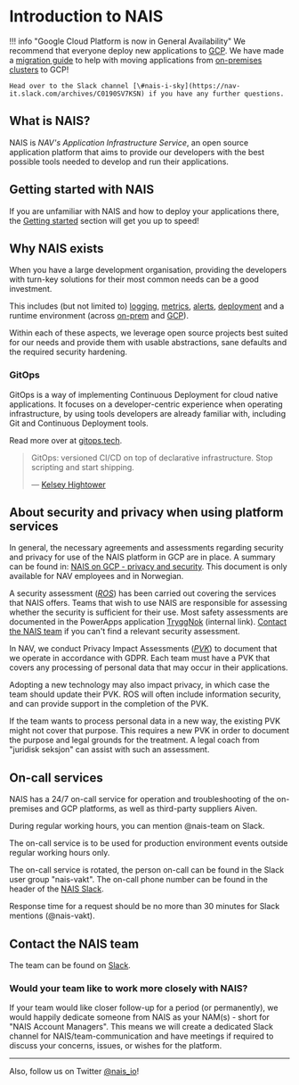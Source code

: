 # Introduction to NAIS

!!! info "Google Cloud Platform is now in General Availability"
    We recommend that everyone deploy new applications to [GCP](clusters/gcp.md).
    We have made a [migration guide](clusters/migrating-to-gcp.md) to help with moving applications from [on-premises clusters](clusters/on-premises.md) to GCP!

    Head over to the Slack channel [\#nais-i-sky](https://nav-it.slack.com/archives/C0190SV7KSN) if you have any further questions.


## What is NAIS?

NAIS is _NAV's Application Infrastructure Service_, an open source application platform that aims to provide our developers with the best possible tools needed to develop and run their applications.

## Getting started with NAIS

If you are unfamiliar with NAIS and how to deploy your applications there, the [Getting started](basics/access/) section will get you up to speed!

## Why NAIS exists

When you have a large development organisation, providing the developers with turn-key solutions for their most common needs can be a good investment.

This includes \(but not limited to\) [logging](observability/logs/), [metrics](observability/metrics.md), [alerts](observability/alerts/), [deployment](deployment/) and a runtime environment (across [on-prem](clusters/on-premises.md) and [GCP](clusters/gcp.md)).

Within each of these aspects, we leverage open source projects best suited for our needs and provide them with usable abstractions, sane defaults and the required security hardening.

### GitOps

GitOps is a way of implementing Continuous Deployment for cloud native applications. It focuses on a developer-centric experience when operating infrastructure, by using tools developers are already familiar with, including Git and Continuous Deployment tools.

Read more over at [gitops.tech](https://www.gitops.tech).
> GitOps: versioned CI/CD on top of declarative infrastructure. Stop scripting and start shipping.
>
> — [Kelsey Hightower](https://twitter.com/kelseyhightower/status/953638870888849408)

## About security and privacy when using platform services

In general, the necessary agreements and assessments regarding security and privacy for use of the NAIS platform in GCP are in place.
A summary can be found in: [NAIS on GCP - privacy and security](https://navno.sharepoint.com/:w:/r/sites/Skystrategi817/Shared%20Documents/General/Personvern%20og%20sikkerhet/GCP/NAIS%20(GCP)%20-%20personvern%20og%20sikkerhet.docx?d=wd94444c57c0348b9b7ab34863488c684&csf=1&web=1&e=j3dUzd). 
This document is only available for NAV employees and in Norwegian.

A security assessment ([*ROS*](./legal/app-ros.md)) has been carried out covering the services that NAIS offers.
Teams that wish to use NAIS are responsible for assessing whether the security is sufficient for their use.
Most safety assessments are documented in the PowerApps application [TryggNok](https://navno.sharepoint.com/sites/intranett-it/SitePages/Skal-du-bruke-TryggNok-for-f%C3%B8rste-gang-.aspx) (internal link).
[Contact the NAIS team](#contact-the-nais-team) if you can't find a relevant security assessment.

In NAV, we conduct Privacy Impact Assessments ([*PVK*](./legal/app-pvk.md)) to document that we operate in accordance with GDPR. 
Each team must have a PVK that covers any processing of personal data that may occur in their applications.

Adopting a new technology may also impact privacy, in which case the team should update their PVK.
ROS will often include information security, and can provide support in the completion of the PVK.

If the team wants to process personal data in a new way, the existing PVK might not cover that purpose.
This requires a new PVK in order to document the purpose and legal grounds for the treatment.
A legal coach from "juridisk seksjon" can assist with such an assessment.

## On-call services
NAIS has a 24/7 on-call service for operation and troubleshooting of the on-premises and GCP platforms, as well as third-party suppliers Aiven. 

During regular working hours, you can mention @nais-team on Slack.

The on-call service is to be used for production environment events outside regular working hours only.

The on-call service is rotated, the person on-call can be found in the Slack user group "nais-vakt".
The on-call phone number can be found in the header of the [NAIS Slack](https://nav-it.slack.com/archives/C5KUST8N6).

Response time for a request should be no more than 30 minutes for Slack mentions (@nais-vakt).

## Contact the NAIS team

The team can be found on [Slack](https://nav-it.slack.com/messages/C5KUST8N6/).

### Would your team like to work more closely with NAIS?
If your team would like closer follow-up for a period (or permanently), we would happily dedicate someone from NAIS as your NAM(s) - short for "NAIS Account Managers".
This means we will create a dedicated Slack channel for NAIS/team-communication and have meetings if required to discuss your concerns, issues, or wishes for the platform.

---
Also, follow us on Twitter [@nais\_io](https://twitter.com/nais_io)!
